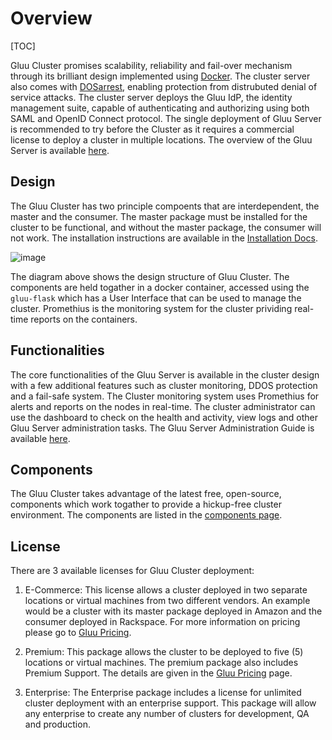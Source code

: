 # Overview

[TOC]

Gluu Cluster promises scalability, reliability and fail-over mechanism through its brilliant design implemented using [Docker](https://www.docker.com/).
The cluster server also comes with [DOSarrest](http://www.dosarrest.com/), enabling protection from distrubuted denial of service attacks.
The cluster server deploys the Gluu IdP, the identity management suite, capable of authenticating and authorizing using both SAML and OpenID Connect protocol.
The single deployment of Gluu Server is recommended to try before the Cluster as it requires a commercial license to deploy a cluster in multiple locations. 
The overview of the Gluu Server is available [here](http://www.gluu.org/docs/admin-guide/getting-started/).

## Design

The Gluu Cluster has two principle compoents that are interdependent, the master and the consumer.
The master package must be installed for the cluster to be functional, and without the master package, the consumer will not work.
The installation instructions are available in the [Installation Docs](../getting-started/).

![image](https://raw.githubusercontent.com/GluuFederation/docs-cluster/master/sources/img/gluu-cluster-overview.png)

The diagram above shows the design structure of Gluu Cluster. The components are held togather in a docker container, accessed using the `gluu-flask` which has a User Interface that can be used to manage the cluster. Promethius is the monitoring system for the cluster prividing real-time reports on the containers. 

## Functionalities

The core functionalities of the Gluu Server is available in the cluster design with a few additional features such as cluster monitoring, DDOS protection and a fail-safe system.
The Cluster monitoring system uses Promethius for alerts and reports on the nodes in real-time.
The cluster administrator can use the dashboard to check on the health and activity, view logs and other Gluu Server administration tasks. The Gluu Server Administration Guide is available [here](http://www.gluu.org/docs/admin-guide/introduction/).

## Components

The Gluu Cluster takes advantage of the latest free, open-source, components which work togather to provide a hickup-free cluster environment.
The components are listed in the [components page](../components/#components).

## License
There are 3 available licenses for Gluu Cluster deployment:

1. E-Commerce: This license allows a cluster deployed in two separate locations or virtual machines from two different vendors. An example would be a cluster with its master package deployed in Amazon and the consumer deployed in Rackspace. For more information on pricing please go to [Gluu Pricing](http://www.gluu.org/gluu-server/pricing/).

2. Premium: This package allows the cluster to be deployed to five (5) locations or virtual machines. The premium package also includes Premium Support. The details are given in the [Gluu Pricing](http://www.gluu.org/gluu-server/pricing/) page.

3. Enterprise: The Enterprise package includes a license for unlimited cluster deployment with an enterprise support. This package will allow any enterprise to create any number of clusters for development, QA and production.
